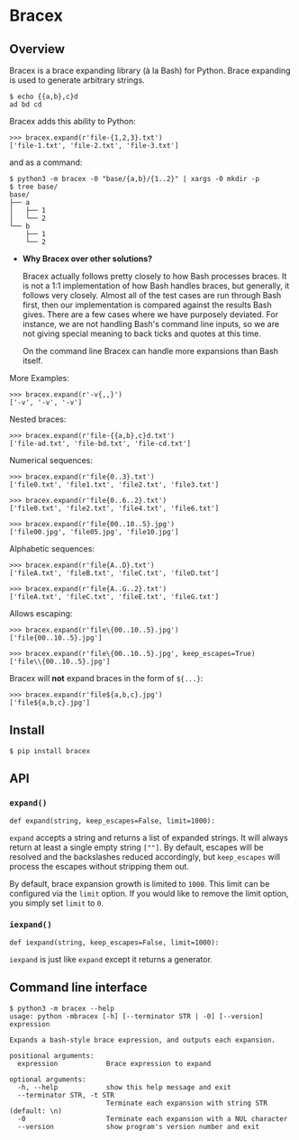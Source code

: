 # Bracex

## Overview

Bracex is a brace expanding library (à la Bash) for Python. Brace expanding is used to generate arbitrary strings.


```shell-session
$ echo {{a,b},c}d
ad bd cd
```

Bracex adds this ability to Python:

```pycon3
>>> bracex.expand(r'file-{1,2,3}.txt')
['file-1.txt', 'file-2.txt', 'file-3.txt']
```

and as a command:

```shell-session
$ python3 -m bracex -0 "base/{a,b}/{1..2}" | xargs -0 mkdir -p
$ tree base/
base/
├── a
│   ├── 1
│   └── 2
└── b
    ├── 1
    └── 2
```

- **Why Bracex over other solutions?**

    Bracex actually follows pretty closely to how Bash processes braces. It is not a 1:1 implementation of how Bash
    handles braces, but generally, it follows very closely. Almost all of the test cases are run through Bash first,
    then our implementation is compared against the results Bash gives. There are a few cases where we have purposely
    deviated. For instance, we are not handling Bash's command line inputs, so we are not giving special meaning to back
    ticks and quotes at this time.

    On the command line Bracex can handle more expansions than Bash itself.

More Examples:

```pycon3
>>> bracex.expand(r'-v{,,}')
['-v', '-v', '-v']
```

Nested braces:

```pycon3
>>> bracex.expand(r'file-{{a,b},c}d.txt')
['file-ad.txt', 'file-bd.txt', 'file-cd.txt']
```

Numerical sequences:

```pycon3
>>> bracex.expand(r'file{0..3}.txt')
['file0.txt', 'file1.txt', 'file2.txt', 'file3.txt']
```

```pycon3
>>> bracex.expand(r'file{0..6..2}.txt')
['file0.txt', 'file2.txt', 'file4.txt', 'file6.txt']
```

```pycon3
>>> bracex.expand(r'file{00..10..5}.jpg')
['file00.jpg', 'file05.jpg', 'file10.jpg']
```

Alphabetic sequences:

```pycon3
>>> bracex.expand(r'file{A..D}.txt')
['fileA.txt', 'fileB.txt', 'fileC.txt', 'fileD.txt']
```

```pycon3
>>> bracex.expand(r'file{A..G..2}.txt')
['fileA.txt', 'fileC.txt', 'fileE.txt', 'fileG.txt']
```

Allows escaping:

```pycon3
>>> bracex.expand(r'file\{00..10..5}.jpg')
['file{00..10..5}.jpg']
```

```pycon3
>>> bracex.expand(r'file\{00..10..5}.jpg', keep_escapes=True)
['file\\{00..10..5}.jpg']
```

Bracex will **not** expand braces in the form of `${...}`:

```pycon3
>>> bracex.expand(r'file${a,b,c}.jpg')
['file${a,b,c}.jpg']
```

## Install

```shell-session
$ pip install bracex
```

## API

### `expand()`

```py3
def expand(string, keep_escapes=False, limit=1000):
```

`expand` accepts a string and returns a list of expanded strings. It will always return at least a single empty string
`[""]`. By default, escapes will be resolved and the backslashes reduced accordingly, but `keep_escapes` will process
the escapes without stripping them out.

By default, brace expansion growth is limited to `1000`. This limit can be configured via the `limit` option. If you
would like to remove the limit option, you simply set `limit` to `0`.

### `iexpand()`

```py3
def iexpand(string, keep_escapes=False, limit=1000):
```

`iexpand` is just like `expand` except it returns a generator.

## Command line interface

```shell-session
$ python3 -m bracex --help
usage: python -mbracex [-h] [--terminator STR | -0] [--version] expression

Expands a bash-style brace expression, and outputs each expansion.

positional arguments:
  expression            Brace expression to expand

optional arguments:
  -h, --help            show this help message and exit
  --terminator STR, -t STR
                        Terminate each expansion with string STR (default: \n)
  -0                    Terminate each expansion with a NUL character
  --version             show program's version number and exit
```
